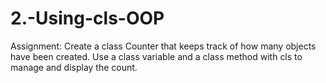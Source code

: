 # 2.-Using-cls-OOP
Assignment:
Create a class Counter that keeps track of how many objects have been created. Use a class variable and a class method with cls to manage and display the count.

